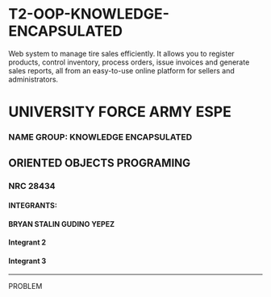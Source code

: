 # T2-OOP-KNOWLEDGE-ENCAPSULATED
Web system to manage tire sales efficiently. It allows you to register products, control inventory, process orders, issue invoices and generate sales reports, all from an easy-to-use online platform for sellers and administrators.
# UNIVERSITY FORCE ARMY ESPE
### NAME GROUP: KNOWLEDGE ENCAPSULATED
## ORIENTED OBJECTS PROGRAMING
### NRC 28434
#### INTEGRANTS:
#### BRYAN STALIN GUDINO YEPEZ
#### Integrant 2
#### Integrant 3
---
PROBLEM
